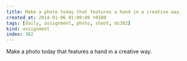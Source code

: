 ```yaml
---
title: Make a photo today that features a hand in a creative way.
created_at: 2014-01-06 01:00:00 +0100
tags: [daily, assignment, photo, shoot, ds382]
kind: assignment
index: 382
---
```


Make a photo today that features a hand in a creative way.

